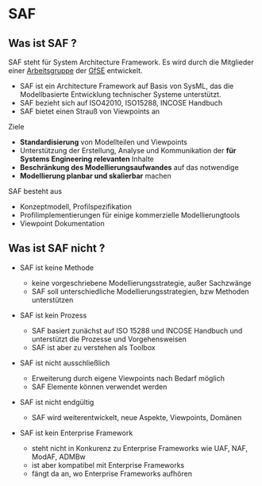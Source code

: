 # SAF

## Was ist SAF ?
SAF steht für System Architecture Framework. Es wird durch die Mitglieder einer [Arbeitsgruppe](https://www.gfse.de/arbeitsgruppen.html) der [GfSE](https://www.gfse.de) entwickelt.

* SAF ist ein Architecture Framework auf Basis von SysML, das die Modellbasierte Entwicklung technischer Systeme unterstützt.
* SAF bezieht sich auf ISO42010, ISO15288, INCOSE Handbuch
* SAF bietet einen Strauß von Viewpoints an

Ziele
* **Standardisierung** von Modellteilen und Viewpoints
* Unterstützung der Erstellung, Analyse und Kommunikation der **für Systems Engineering relevanten** Inhalte
* **Beschränkung des Modellierungsaufwandes** auf das notwendige
* **Modellierung planbar und skalierbar** machen

SAF besteht aus 
* Konzeptmodell, Profilspezifikation
* Profilimplementierungen für einige kommerzielle Modellierungtools
* Viewpoint Dokumentation

## Was ist SAF nicht ? 
* SAF ist keine Methode
  * keine vorgeschriebene Modellierungsstrategie, außer Sachzwänge
  * SAF soll unterschiedliche Modellierungsstrategien, bzw Methoden unterstützen
  
* SAF ist kein Prozess 
  * SAF basiert zunächst auf ISO 15288 und INCOSE Handbuch und unterstützt die Prozesse und Vorgehensweisen
  * SAF ist aber zu verstehen als Toolbox
  
* SAF ist nicht ausschließlich
  * Erweiterung durch eigene Viewpoints nach Bedarf möglich
  * SAF Elemente können verwendet werden
  
* SAF ist nicht endgültig
  * SAF wird weiterentwickelt, neue Aspekte, Viewpoints, Domänen
  
* SAF ist kein Enterprise Framework
  * steht nicht in Konkurenz zu Enterprise Frameworks wie UAF, NAF, ModAF, ADMBw
  * ist aber kompatibel mit Enterprise Frameworks
  * fängt da an, wo Enterprise Frameworks aufhören
